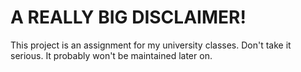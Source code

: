 ﻿# A REALLY BIG DISCLAIMER!
This project is an assignment for my university classes. Don't take it serious. It probably won't be maintained later on.